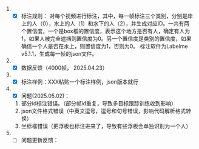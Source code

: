 1. - [x] 标注规则：
    对每个视频进行标注，其中，每一帧标注三个类别，分别是岸上的人（0），水上的人（1）和水下的人（2），并生成对应ID。一共有两个置信度，一个是box框的置信度，表示这个地方是否有人，确定有人为1，如果人被完全遮挡则置信度为0。另一个置信度是类别的置信度，如果确信一个人是否在水上，则置信度为1，否则为0。
    标注软件为Labelme v5.1.1，生成每一帧的json文件。

2. - [x] 数据反馈（4000帧， 2025.04.23）

3. - [x] 标注样例：XXX粘贴一个标注样例，json版本就行

4. - [x] 问题(2025.05.02)： 
    
    1. 部分id标注错误。（部分帧id重复，导致多目标跟踪训练收到影响）
    2. json文件格式错误（中英文逗号，逗号和句号错误，影响代码解析格式转换）
    3. 坐标框错误（把浮板也标注进来了，导致有些浮板会单独识别为一个人）

5. - [ ] 问题更新反馈：